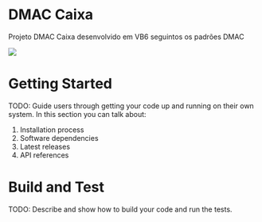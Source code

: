 # DMAC Caixa

Projeto DMAC Caixa desenvolvido em VB6 seguintos os padrões DMAC

<img src="https://dmac-desenv.visualstudio.com/16fb0a51-4d90-4d43-b0ee-e3cc047ac6af/_apis/git/repositories/cb3c0528-c9d4-49a6-be26-fcb6a56e051c/Items?path=%2FMaterial%2FTela%2FDMAC+Caixa.gif&versionDescriptor%5BversionOptions%5D=0&versionDescriptor%5BversionType%5D=0&versionDescriptor%5Bversion%5D=TEF&download=false&resolveLfs=true&%24format=octetStream&api-version=5.0-preview.1" >

# Getting Started
TODO: Guide users through getting your code up and running on their own system. In this section you can talk about:
1.	Installation process
2.	Software dependencies
3.	Latest releases
4.	API references

# Build and Test
TODO: Describe and show how to build your code and run the tests. 
